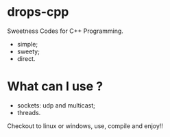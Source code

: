 drops-cpp
=========

Sweetness Codes for C++ Programming.

- simple;
- sweety;
- direct.

What can I use ?
=========
- sockets: udp and multicast;
- threads.

Checkout to linux or windows, use, compile and enjoy!!
